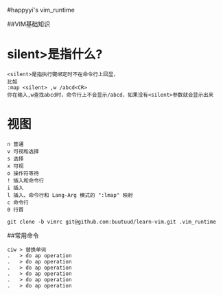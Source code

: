 #happyyi's vim_runtime

##VIM基础知识

silent>是指什么?
==

```
<silent>是指执行键绑定时不在命令行上回显，
比如
:map <silent> ,w /abcd<CR> 
你在输入,w查找abcd时，命令行上不会显示/abcd，如果没有<silent>参数就会显示出来 
```
 视图
==
```
n 普通 
v 可视和选择 
s 选择 
x 可视 
o 操作符等待 
! 插入和命令行 
i 插入 
l 插入、命令行和 Lang-Arg 模式的 ":lmap" 映射 
c 命令行 
0 行首
```

```
git clone -b vimrc git@github.com:buutuud/learn-vim.git .vim_runtime
```
##常用命令
```shell
ciw > 替换单词
.   > do ap operation
.   > do ap operation
.   > do ap operation
.   > do ap operation
.   > do ap operation
.   > do ap operation
```
